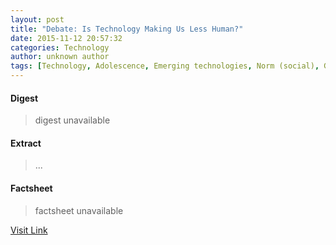 ```yaml
---
layout: post
title: "Debate: Is Technology Making Us Less Human?"
date: 2015-11-12 20:57:32
categories: Technology
author: unknown author
tags: [Technology, Adolescence, Emerging technologies, Norm (social), Gene therapy, Behavior, Disinhibition, Mind, Biotechnology, Cancer, Biology]
---
```



#### Digest
>digest unavailable

#### Extract
>...

#### Factsheet
>factsheet unavailable

[Visit Link](http://www.gereports.com/debate/debate-is-technology-making-us-less-human/)


